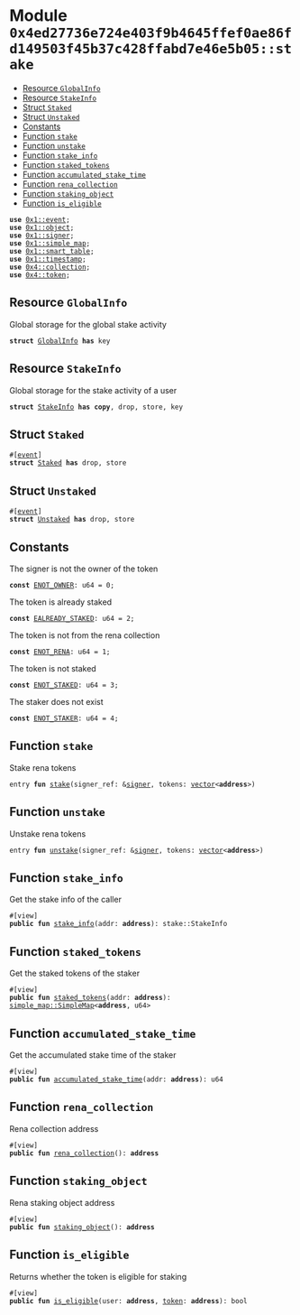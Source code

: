 
<a id="0x4ed27736e724e403f9b4645ffef0ae86fd149503f45b37c428ffabd7e46e5b05_stake"></a>

# Module `0x4ed27736e724e403f9b4645ffef0ae86fd149503f45b37c428ffabd7e46e5b05::stake`



-  [Resource `GlobalInfo`](#0x4ed27736e724e403f9b4645ffef0ae86fd149503f45b37c428ffabd7e46e5b05_stake_GlobalInfo)
-  [Resource `StakeInfo`](#0x4ed27736e724e403f9b4645ffef0ae86fd149503f45b37c428ffabd7e46e5b05_stake_StakeInfo)
-  [Struct `Staked`](#0x4ed27736e724e403f9b4645ffef0ae86fd149503f45b37c428ffabd7e46e5b05_stake_Staked)
-  [Struct `Unstaked`](#0x4ed27736e724e403f9b4645ffef0ae86fd149503f45b37c428ffabd7e46e5b05_stake_Unstaked)
-  [Constants](#@Constants_0)
-  [Function `stake`](#0x4ed27736e724e403f9b4645ffef0ae86fd149503f45b37c428ffabd7e46e5b05_stake_stake)
-  [Function `unstake`](#0x4ed27736e724e403f9b4645ffef0ae86fd149503f45b37c428ffabd7e46e5b05_stake_unstake)
-  [Function `stake_info`](#0x4ed27736e724e403f9b4645ffef0ae86fd149503f45b37c428ffabd7e46e5b05_stake_stake_info)
-  [Function `staked_tokens`](#0x4ed27736e724e403f9b4645ffef0ae86fd149503f45b37c428ffabd7e46e5b05_stake_staked_tokens)
-  [Function `accumulated_stake_time`](#0x4ed27736e724e403f9b4645ffef0ae86fd149503f45b37c428ffabd7e46e5b05_stake_accumulated_stake_time)
-  [Function `rena_collection`](#0x4ed27736e724e403f9b4645ffef0ae86fd149503f45b37c428ffabd7e46e5b05_stake_rena_collection)
-  [Function `staking_object`](#0x4ed27736e724e403f9b4645ffef0ae86fd149503f45b37c428ffabd7e46e5b05_stake_staking_object)
-  [Function `is_eligible`](#0x4ed27736e724e403f9b4645ffef0ae86fd149503f45b37c428ffabd7e46e5b05_stake_is_eligible)


<pre><code><b>use</b> <a href="">0x1::event</a>;
<b>use</b> <a href="">0x1::object</a>;
<b>use</b> <a href="">0x1::signer</a>;
<b>use</b> <a href="">0x1::simple_map</a>;
<b>use</b> <a href="">0x1::smart_table</a>;
<b>use</b> <a href="">0x1::timestamp</a>;
<b>use</b> <a href="">0x4::collection</a>;
<b>use</b> <a href="">0x4::token</a>;
</code></pre>



<a id="0x4ed27736e724e403f9b4645ffef0ae86fd149503f45b37c428ffabd7e46e5b05_stake_GlobalInfo"></a>

## Resource `GlobalInfo`

Global storage for the global stake activity


<pre><code><b>struct</b> <a href="stake.md#0x4ed27736e724e403f9b4645ffef0ae86fd149503f45b37c428ffabd7e46e5b05_stake_GlobalInfo">GlobalInfo</a> <b>has</b> key
</code></pre>



<a id="0x4ed27736e724e403f9b4645ffef0ae86fd149503f45b37c428ffabd7e46e5b05_stake_StakeInfo"></a>

## Resource `StakeInfo`

Global storage for the stake activity of a user


<pre><code><b>struct</b> <a href="stake.md#0x4ed27736e724e403f9b4645ffef0ae86fd149503f45b37c428ffabd7e46e5b05_stake_StakeInfo">StakeInfo</a> <b>has</b> <b>copy</b>, drop, store, key
</code></pre>



<a id="0x4ed27736e724e403f9b4645ffef0ae86fd149503f45b37c428ffabd7e46e5b05_stake_Staked"></a>

## Struct `Staked`



<pre><code>#[<a href="">event</a>]
<b>struct</b> <a href="stake.md#0x4ed27736e724e403f9b4645ffef0ae86fd149503f45b37c428ffabd7e46e5b05_stake_Staked">Staked</a> <b>has</b> drop, store
</code></pre>



<a id="0x4ed27736e724e403f9b4645ffef0ae86fd149503f45b37c428ffabd7e46e5b05_stake_Unstaked"></a>

## Struct `Unstaked`



<pre><code>#[<a href="">event</a>]
<b>struct</b> <a href="stake.md#0x4ed27736e724e403f9b4645ffef0ae86fd149503f45b37c428ffabd7e46e5b05_stake_Unstaked">Unstaked</a> <b>has</b> drop, store
</code></pre>



<a id="@Constants_0"></a>

## Constants


<a id="0x4ed27736e724e403f9b4645ffef0ae86fd149503f45b37c428ffabd7e46e5b05_stake_ENOT_OWNER"></a>

The signer is not the owner of the token


<pre><code><b>const</b> <a href="stake.md#0x4ed27736e724e403f9b4645ffef0ae86fd149503f45b37c428ffabd7e46e5b05_stake_ENOT_OWNER">ENOT_OWNER</a>: u64 = 0;
</code></pre>



<a id="0x4ed27736e724e403f9b4645ffef0ae86fd149503f45b37c428ffabd7e46e5b05_stake_EALREADY_STAKED"></a>

The token is already staked


<pre><code><b>const</b> <a href="stake.md#0x4ed27736e724e403f9b4645ffef0ae86fd149503f45b37c428ffabd7e46e5b05_stake_EALREADY_STAKED">EALREADY_STAKED</a>: u64 = 2;
</code></pre>



<a id="0x4ed27736e724e403f9b4645ffef0ae86fd149503f45b37c428ffabd7e46e5b05_stake_ENOT_RENA"></a>

The token is not from the rena collection


<pre><code><b>const</b> <a href="stake.md#0x4ed27736e724e403f9b4645ffef0ae86fd149503f45b37c428ffabd7e46e5b05_stake_ENOT_RENA">ENOT_RENA</a>: u64 = 1;
</code></pre>



<a id="0x4ed27736e724e403f9b4645ffef0ae86fd149503f45b37c428ffabd7e46e5b05_stake_ENOT_STAKED"></a>

The token is not staked


<pre><code><b>const</b> <a href="stake.md#0x4ed27736e724e403f9b4645ffef0ae86fd149503f45b37c428ffabd7e46e5b05_stake_ENOT_STAKED">ENOT_STAKED</a>: u64 = 3;
</code></pre>



<a id="0x4ed27736e724e403f9b4645ffef0ae86fd149503f45b37c428ffabd7e46e5b05_stake_ENOT_STAKER"></a>

The staker does not exist


<pre><code><b>const</b> <a href="stake.md#0x4ed27736e724e403f9b4645ffef0ae86fd149503f45b37c428ffabd7e46e5b05_stake_ENOT_STAKER">ENOT_STAKER</a>: u64 = 4;
</code></pre>



<a id="0x4ed27736e724e403f9b4645ffef0ae86fd149503f45b37c428ffabd7e46e5b05_stake_stake"></a>

## Function `stake`

Stake rena tokens


<pre><code>entry <b>fun</b> <a href="">stake</a>(signer_ref: &<a href="">signer</a>, tokens: <a href="">vector</a>&lt;<b>address</b>&gt;)
</code></pre>



<a id="0x4ed27736e724e403f9b4645ffef0ae86fd149503f45b37c428ffabd7e46e5b05_stake_unstake"></a>

## Function `unstake`

Unstake rena tokens


<pre><code>entry <b>fun</b> <a href="stake.md#0x4ed27736e724e403f9b4645ffef0ae86fd149503f45b37c428ffabd7e46e5b05_stake_unstake">unstake</a>(signer_ref: &<a href="">signer</a>, tokens: <a href="">vector</a>&lt;<b>address</b>&gt;)
</code></pre>



<a id="0x4ed27736e724e403f9b4645ffef0ae86fd149503f45b37c428ffabd7e46e5b05_stake_stake_info"></a>

## Function `stake_info`

Get the stake info of the caller


<pre><code>#[view]
<b>public</b> <b>fun</b> <a href="stake.md#0x4ed27736e724e403f9b4645ffef0ae86fd149503f45b37c428ffabd7e46e5b05_stake_stake_info">stake_info</a>(addr: <b>address</b>): stake::StakeInfo
</code></pre>



<a id="0x4ed27736e724e403f9b4645ffef0ae86fd149503f45b37c428ffabd7e46e5b05_stake_staked_tokens"></a>

## Function `staked_tokens`

Get the staked tokens of the staker


<pre><code>#[view]
<b>public</b> <b>fun</b> <a href="stake.md#0x4ed27736e724e403f9b4645ffef0ae86fd149503f45b37c428ffabd7e46e5b05_stake_staked_tokens">staked_tokens</a>(addr: <b>address</b>): <a href="_SimpleMap">simple_map::SimpleMap</a>&lt;<b>address</b>, u64&gt;
</code></pre>



<a id="0x4ed27736e724e403f9b4645ffef0ae86fd149503f45b37c428ffabd7e46e5b05_stake_accumulated_stake_time"></a>

## Function `accumulated_stake_time`

Get the accumulated stake time of the staker


<pre><code>#[view]
<b>public</b> <b>fun</b> <a href="stake.md#0x4ed27736e724e403f9b4645ffef0ae86fd149503f45b37c428ffabd7e46e5b05_stake_accumulated_stake_time">accumulated_stake_time</a>(addr: <b>address</b>): u64
</code></pre>



<a id="0x4ed27736e724e403f9b4645ffef0ae86fd149503f45b37c428ffabd7e46e5b05_stake_rena_collection"></a>

## Function `rena_collection`

Rena collection address


<pre><code>#[view]
<b>public</b> <b>fun</b> <a href="stake.md#0x4ed27736e724e403f9b4645ffef0ae86fd149503f45b37c428ffabd7e46e5b05_stake_rena_collection">rena_collection</a>(): <b>address</b>
</code></pre>



<a id="0x4ed27736e724e403f9b4645ffef0ae86fd149503f45b37c428ffabd7e46e5b05_stake_staking_object"></a>

## Function `staking_object`

Rena staking object address


<pre><code>#[view]
<b>public</b> <b>fun</b> <a href="stake.md#0x4ed27736e724e403f9b4645ffef0ae86fd149503f45b37c428ffabd7e46e5b05_stake_staking_object">staking_object</a>(): <b>address</b>
</code></pre>



<a id="0x4ed27736e724e403f9b4645ffef0ae86fd149503f45b37c428ffabd7e46e5b05_stake_is_eligible"></a>

## Function `is_eligible`

Returns whether the token is eligible for staking


<pre><code>#[view]
<b>public</b> <b>fun</b> <a href="stake.md#0x4ed27736e724e403f9b4645ffef0ae86fd149503f45b37c428ffabd7e46e5b05_stake_is_eligible">is_eligible</a>(user: <b>address</b>, <a href="">token</a>: <b>address</b>): bool
</code></pre>
